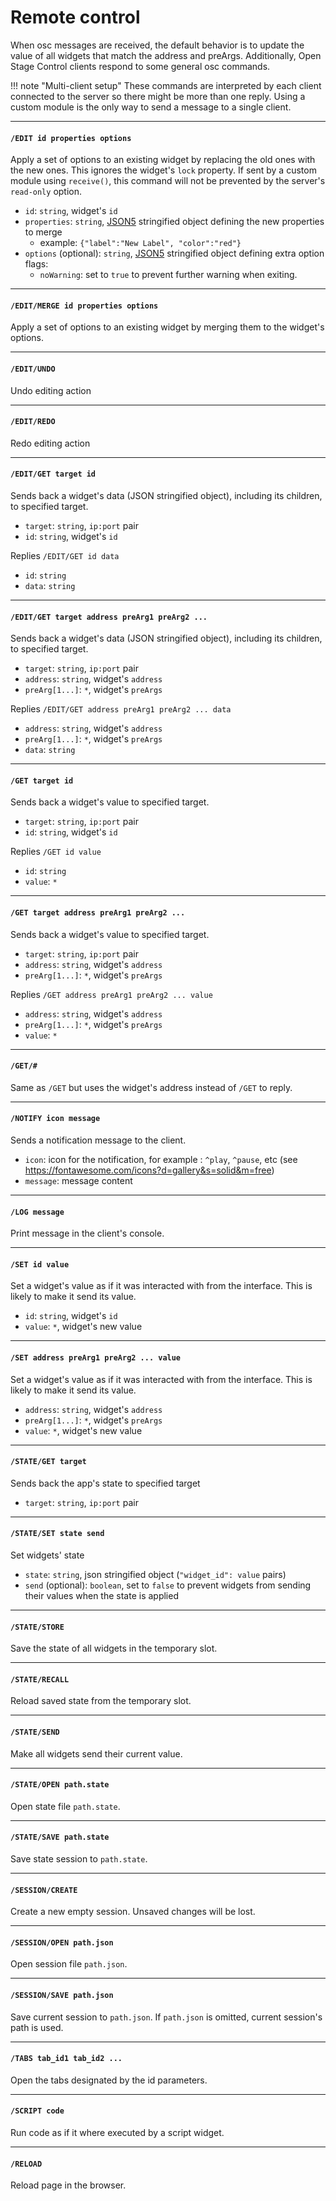 # Remote control

When osc messages are received, the default behavior is to update the value of all widgets that match the address and preArgs. Additionally, Open Stage Control clients respond to some general osc commands.

!!! note "Multi-client setup"
    These commands are interpreted by each client connected to the server so there might be more than one reply. Using a custom module is the only way to send a message to a single client.


----

#### `/EDIT id properties options`


Apply a set of options to an existing widget by replacing the old ones with the new ones. This ignores the widget's `lock` property. If sent by a custom module using `receive()`, this command will not be prevented by the server's `read-only` option.

- `id`: `string`, widget's `id`
- `properties`: `string`, [JSON5](https://github.com/json5/json5) stringified object defining the new properties to merge
  - example: `{"label":"New Label", "color":"red"}`
- `options` (optional): `string`, [JSON5](https://github.com/json5/json5) stringified object defining extra option flags:
    - `noWarning`: set to `true` to prevent further warning when exiting.

----

#### `/EDIT/MERGE id properties options`

Apply a set of options to an existing widget by merging them to the widget's options.  

----

#### `/EDIT/UNDO`

Undo editing action


----

#### `/EDIT/REDO`

Redo editing action


----

#### `/EDIT/GET target id`

Sends back a widget's data (JSON stringified object), including its children, to specified target.

- `target`: `string`, `ip:port` pair
- `id`: `string`, widget's `id`

Replies `/EDIT/GET id data`

- `id`: `string`
- `data`: `string`


----

#### `/EDIT/GET target address preArg1 preArg2 ...`

Sends back a widget's data (JSON stringified object), including its children, to specified target.

- `target`: `string`, `ip:port` pair
- `address`: `string`, widget's `address`
- `preArg[1...]`: `*`, widget's `preArgs`

Replies `/EDIT/GET address preArg1 preArg2 ... data`

- `address`: `string`, widget's `address`
- `preArg[1...]`: `*`, widget's `preArgs`
- `data`: `string`



----

#### `/GET target id`

Sends back a widget's value to specified target.

- `target`: `string`, `ip:port` pair
- `id`: `string`, widget's `id`

Replies `/GET id value`

- `id`: `string`
- `value`: `*`


----

#### `/GET target address preArg1 preArg2 ...`

Sends back a widget's value to specified target.

- `target`: `string`, `ip:port` pair
- `address`: `string`, widget's `address`
- `preArg[1...]`: `*`, widget's `preArgs`

Replies `/GET address preArg1 preArg2 ... value`

- `address`: `string`, widget's `address`
- `preArg[1...]`: `*`, widget's `preArgs`
- `value`: `*`


----

#### `/GET/#`

Same as `/GET` but uses the widget's address instead of `/GET` to reply.

----

#### `/NOTIFY icon message`

Sends a notification message to the client.

- `icon`: icon for the notification, for example : `^play`, `^pause`, etc (see https://fontawesome.com/icons?d=gallery&s=solid&m=free)
- `message`: message content


----

#### `/LOG message`

Print message in the client's console.

----

#### `/SET id value`

Set a widget's value as if it was interacted with from the interface. This is likely to make it send its value.

- `id`: `string`, widget's `id`
- `value`: `*`, widget's new value


----

#### `/SET address preArg1 preArg2 ... value`

Set a widget's value as if it was interacted with from the interface. This is likely to make it send its value.

- `address`: `string`, widget's `address`
- `preArg[1...]`: `*`, widget's `preArgs`
- `value`: `*`, widget's new value



----

#### `/STATE/GET target`

Sends back the app's state to specified target

- `target`: `string`, `ip:port` pair


----

#### `/STATE/SET state send`

Set widgets' state

- `state`: `string`, json stringified object (`"widget_id": value` pairs)
- `send` (optional): `boolean`, set to `false` to prevent widgets from sending their values when the state is applied



----

#### `/STATE/STORE`

Save the state of all widgets in the temporary slot.


----

#### `/STATE/RECALL`

Reload saved state from the temporary slot.


----

#### `/STATE/SEND`

Make all widgets send their current value.

----

#### `/STATE/OPEN path.state`

Open state file `path.state`.

----

#### `/STATE/SAVE path.state`

Save state session to `path.state`.

----

#### `/SESSION/CREATE`

Create a new empty session. Unsaved changes will be lost.

----
#### `/SESSION/OPEN path.json`

Open session file `path.json`.

----

#### `/SESSION/SAVE path.json`

Save current session to `path.json`. If `path.json` is omitted, current session's path is used.

----

#### `/TABS tab_id1 tab_id2 ...`

Open the tabs designated by the id parameters.

----

#### `/SCRIPT code`

Run code as if it where executed by a script widget.


----

#### `/RELOAD`

Reload page in the browser.

